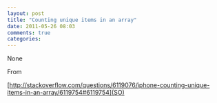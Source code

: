 ```yaml
---
layout: post
title: "Counting unique items in an array"
date: 2011-05-26 08:03
comments: true
categories: 
---
```


None


From 

[http://stackoverflow.com/questions/6119076/iphone-counting-unique-items-in-an-array/6119754#6119754](SO)

